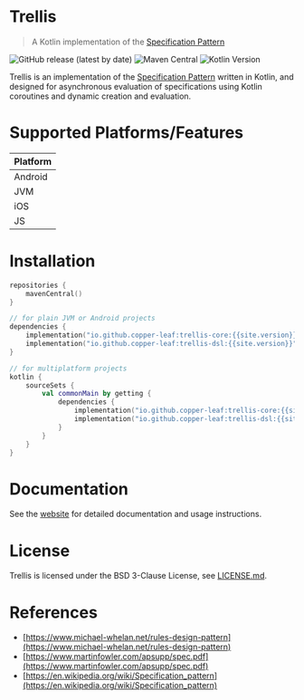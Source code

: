 # Trellis

> A Kotlin implementation of the [Specification Pattern](https://en.wikipedia.org/wiki/Specification_pattern)

![GitHub release (latest by date)](https://img.shields.io/github/v/release/copper-leaf/trellis)
![Maven Central](https://img.shields.io/maven-central/v/io.github.copper-leaf/trellis-core)
![Kotlin Version](https://img.shields.io/badge/Kotlin-1.4.32-orange)

Trellis is an implementation of the [Specification Pattern](https://en.wikipedia.org/wiki/Specification_pattern)
written in Kotlin, and designed for asynchronous evaluation of specifications using Kotlin coroutines and dynamic 
creation and evaluation.

# Supported Platforms/Features

| Platform |
| -------- |
| Android  |
| JVM      |
| iOS      |
| JS       |

# Installation

```kotlin
repositories {
    mavenCentral()
}

// for plain JVM or Android projects
dependencies {
    implementation("io.github.copper-leaf:trellis-core:{{site.version}}")
    implementation("io.github.copper-leaf:trellis-dsl:{{site.version}}")
}

// for multiplatform projects
kotlin {
    sourceSets {
        val commonMain by getting {
            dependencies {
                implementation("io.github.copper-leaf:trellis-core:{{site.version}}")
                implementation("io.github.copper-leaf:trellis-dsl:{{site.version}}")
            }
        }
    }
}
```

# Documentation

See the [website](https://copper-leaf.github.io/trellis/) for detailed documentation and usage instructions.

# License

Trellis is licensed under the BSD 3-Clause License, see [LICENSE.md](https://github.com/copper-leaf/trellis/tree/main/LICENSE.md).

# References

- [https://www.michael-whelan.net/rules-design-pattern](https://www.michael-whelan.net/rules-design-pattern)
- [https://www.martinfowler.com/apsupp/spec.pdf](https://www.martinfowler.com/apsupp/spec.pdf)
- [https://en.wikipedia.org/wiki/Specification_pattern](https://en.wikipedia.org/wiki/Specification_pattern)
